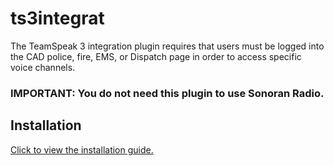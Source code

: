 # ts3integrat
The TeamSpeak 3 integration plugin requires that users must be logged into the CAD police, fire, EMS, or Dispatch page in order to access specific voice channels.

### IMPORTANT: You do not need this plugin to use Sonoran Radio.

## Installation

[Click to view the installation guide.](https://info.sonorancad.com/integration-plugins/integration-plugins/available-plugins/teamspeak-3)
